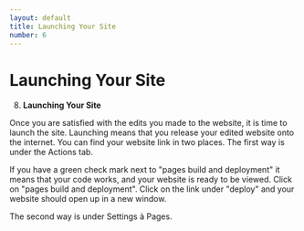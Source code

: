 ```yaml
---
layout: default
title: Launching Your Site
number: 6
---
```


# Launching Your Site

8.  **Launching Your Site**

Once you are satisfied with the edits you made to the website, it is
time to launch the site. Launching means that you release your edited
website onto the internet. You can find your website link in two places.
The first way is under the Actions tab.



If you have a green check mark next to "pages build and deployment" it
means that your code works, and your website is ready to be viewed.
Click on "pages build and deployment". Click on the link under "deploy"
and your website should open up in a new window.



The second way is under Settings à Pages.



